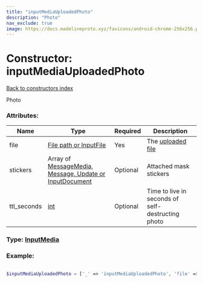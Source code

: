 ```yaml
---
title: "inputMediaUploadedPhoto"
description: "Photo"
nav_exclude: true
image: https://docs.madelineproto.xyz/favicons/android-chrome-256x256.png
---
```

# Constructor: inputMediaUploadedPhoto  
[Back to constructors index](/API_docs/constructors/index.html)



Photo

### Attributes:

| Name     |    Type       | Required | Description |
|----------|---------------|----------|-------------|
|file|[File path or InputFile](/API_docs/types/InputFile.html) | Yes|The [uploaded file](https://core.telegram.org/api/files)|
|stickers|Array of [MessageMedia, Message, Update or InputDocument](/API_docs/types/InputDocument.html) | Optional|Attached mask stickers|
|ttl\_seconds|[int](/API_docs/types/int.html) | Optional|Time to live in seconds of self-destructing photo|



### Type: [InputMedia](/API_docs/types/InputMedia.html)


### Example:

```php

$inputMediaUploadedPhoto = ['_' => 'inputMediaUploadedPhoto', 'file' => InputFile, 'stickers' => [InputDocument, InputDocument], 'ttl_seconds' => int];
```  
